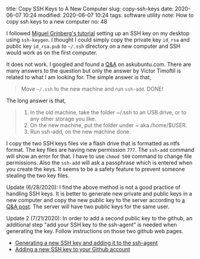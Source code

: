 title: Copy SSH Keys to A New Computer
slug: copy-ssh-keys
date: 2020-06-07 10:24
modified: 2020-06-07 10:24
tags: software utility
note: How to copy ssh keys to a new computer
no: 48

I followed 
[Miguel Grinberg's tutorial](https://blog.miguelgrinberg.com/post/the-flask-mega-tutorial-part-xvii-deployment-on-linux) 
setting up an SSH key on my desktop using `ssh-keygen`. I thought I could simply copy the 
private key `id_rsa` and public key `id_rsa.pub` to `~/.ssh` directory on a new computer 
and SSH would work as on the first computer. 

It does not work. I googled and found a 
[Q&A](https://askubuntu.com/questions/4830/easiest-way-to-copy-ssh-keys-to-another-machine) 
on askubuntu.com. There are many answers to the question but only the answer by Victor Timoftil 
is related to what I am looking for. The simple answer is that, 

>    Move `~/.ssh` to the new machine and run `ssh-add`. DONE!

The long answer is that, 


>    1. In the old machine, take the folder ~/.ssh to an USB drive, or to any other storage you like.
>    2. On the new machine, put the folder under ~ aka /home/$USER.
>    3. Run ssh-add, on the new machine done.


I copy the two SSH keys files vie a flash drive that is formatted as ntfs format. The key files 
are having new permission `777`. The `ssh-add` command will show an error for that. I have to 
use `chmod 500` command to change file permissions. Also the `ssh-add` will ask a passphrase 
which is entered when you create the keys. It seems to be a safety feature to prevent someone 
stealing the two key files.   

Update (6/28/2020): I find the above method is not a good practice of handling SSH keys. It is better to 
generate new private and public keys in a new computer and copy the new public key to the 
server according to 
[a Q&A post](https://superuser.com/questions/332510/how-to-transfer-my-ssh-keys-to-another-machine/332513). 
The server will have two public keys for the same user. 

Update 2 (7/21/2020): In order to add a second public key to the github, an additional step 
"add your SSH key to the ssh-agent" is needed when generating the key. Follow instructions on 
those two github web pages.

* [Generating a new SSH key and adding it to the ssh-agent](https://docs.github.com/en/github/authenticating-to-github/generating-a-new-ssh-key-and-adding-it-to-the-ssh-agent)
* [Adding a new SSH key to your Github account](https://docs.github.com/en/github/authenticating-to-github/adding-a-new-ssh-key-to-your-github-account)

